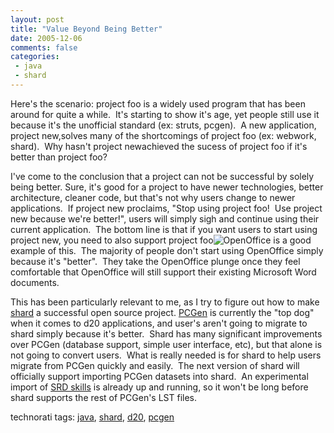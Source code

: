 ```yaml
---
layout: post
title: "Value Beyond Being Better"
date: 2005-12-06
comments: false
categories:
 - java
 - shard
---
```


Here's the scenario: project foo is a widely used program that has been around for quite a while.  It's starting to show it's age, yet people still use it because it's the unofficial standard (ex: struts, pcgen).  A new application, project new,solves many of the shortcomings of project foo (ex: webwork, shard).  Why hasn't project newachieved the sucess of project foo if it's better than project foo?
   
I've come to the conclusion that a project can not be successful by solely being better. Sure, it's good for a project to have newer technologies, better architecture, cleaner code, but that's not why users change to newer applications.  If project new proclaims, "Stop using project foo!  Use project new because we're better!", users will simply sigh and continue using their current application.  The bottom line is that if you want users to start using project new, you need to also support project foo![OpenOffice](http://www.openoffice.org) is a good example of this.  The majority of people don't start using OpenOffice simply because it's "better".  They take the OpenOffice plunge once they feel comfortable that OpenOffice will still support their existing Microsoft Word documents.
   
This has been particularly relevant to me, as I try to figure out how to make [shard](http://shard.codecrate.com) a successful open source project. [PCGen](http://pcgen.sf.net) is currently the "top dog" when it comes to d20 applications, and user's aren't going to migrate to shard simply because it's better.  Shard has many significant improvements over PCGen (database support, simple user interface, etc), but that alone is not going to convert users.  What is really needed is for shard to help users migrate from PCGen quickly and easily.  The next version of shard will officially support importing PCGen datasets into shard.  An experimental import of [SRD skills](http://www.d20srd.org) is already up and running, so it won't be long before shard supports the rest of PCGen's LST files.
   
technorati tags: [java](http://technorati.com/tag/java), [shard](http://technorati.com/tag/shard), [d20](http://technorati.com/tag/d20), [pcgen](http://technorati.com/tag/pcgen)

